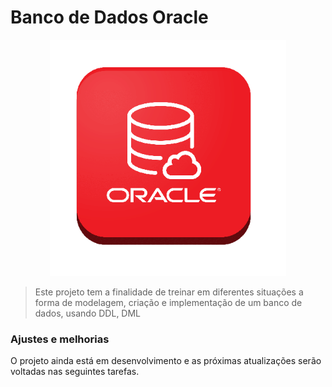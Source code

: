 # Banco de Dados Oracle

<!---Esses são exemplos. Veja https://shields.io para outras pessoas ou para personalizar este conjunto de escudos. Você pode querer incluir dependências, status do projeto e informações de licença aqui--->



<p align = "center" 
><img src="./img/oracle.png" alt="exemplo imagem" width="75%" height="60%"></p>


> Este projeto tem a finalidade de treinar em diferentes situações a forma de modelagem, criação e implementação de um banco de dados, usando DDL, DML

### Ajustes e melhorias

O projeto ainda está em desenvolvimento e as próximas atualizações serão voltadas nas seguintes tarefas.